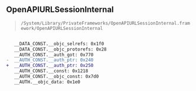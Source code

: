 ## OpenAPIURLSessionInternal

> `/System/Library/PrivateFrameworks/OpenAPIURLSessionInternal.framework/OpenAPIURLSessionInternal`

```diff

   __DATA_CONST.__objc_selrefs: 0x1f0
   __DATA_CONST.__objc_protorefs: 0x28
   __AUTH_CONST.__auth_got: 0x770
-  __AUTH_CONST.__auth_ptr: 0x240
+  __AUTH_CONST.__auth_ptr: 0x250
   __AUTH_CONST.__const: 0x1218
   __AUTH_CONST.__objc_const: 0x7d0
   __AUTH.__objc_data: 0x1e0

```
